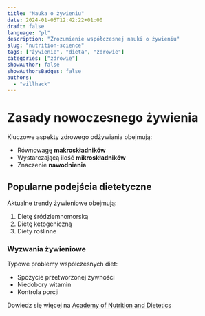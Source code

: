 ```yaml
---
title: "Nauka o żywieniu"
date: 2024-01-05T12:42:22+01:00
draft: false
language: "pl"
description: "Zrozumienie współczesnej nauki o żywieniu"
slug: "nutrition-science"
tags: ["żywienie", "dieta", "zdrowie"]
categories: ["zdrowie"]
showAuthor: false
showAuthorsBadges: false
authors:
  - "willhack"
---
```


# Zasady nowoczesnego żywienia

Kluczowe aspekty zdrowego odżywiania obejmują:

- Równowagę **makroskładników**
- Wystarczającą ilość **mikroskładników**
- Znaczenie **nawodnienia**

## Popularne podejścia dietetyczne

Aktualne trendy żywieniowe obejmują:
1. Dietę śródziemnomorską
2. Dietę ketogeniczną
3. Diety roślinne

### Wyzwania żywieniowe

Typowe problemy współczesnych diet:
* Spożycie przetworzonej żywności
* Niedobory witamin
* Kontrola porcji

Dowiedz się więcej na [Academy of Nutrition and Dietetics](https://www.eatright.org/)
